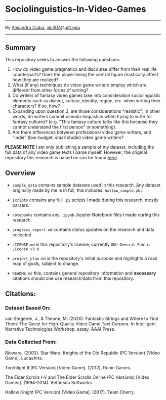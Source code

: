 # Sociolinguistics-In-Video-Games
***
By [Alejandro Ciuba](https://alejandrociuba.github.io), alc307@pitt.edu
***
## Summary
This repository seeks to answer the following questions:
1. How do video game pragmatics and discourse differ from their real life counterparts? Does the player being the central figure drastically affect how they are realized?
2. What (if any) techniques do video game writers employ which are different from other forms of writing?
3. Do writers of fantasy video games take into consideration sociolinguistic elements such as dialect, culture, identity, region, etc. when writing their characters? If so, how?
4. Expanding upon question 3, are those considerations "realistic"; in other words, do writers commit pseudo-linguistics when trying to write for fantasy cultures? (e.g. "This fantasy culture talks like this because they cannot understand the first person" or something).
5. Are there differences between professional video game writers, and "indie" (low-budget, small studio) video game writers?

**PLEASE NOTE** I am only publishing a sample of my dataset, including the full data of any video game texts I parse myself. However, the original repository this research is based on can be found [here](https://github.com/hmi-utwente/video-game-text-corpora).

## Overview
* `sample_data` contains sample datasets used in this research. Any dataset originally made by me is in full, this includes: `hollow_sample.pkl`.
* `scripts` contains any full `.py` scripts I made during this research, mostly parsers.
* `notebooks` contains any `.ipynb` Jupyter Notebook files I made during this research.

* `progress_report.md` contains status updates on the research and data collected.
* `LICENSE.md` is this repository's license, currently `GNU General Public License v3.0`
* `project_plan.md` is the repository's initial purpose and highlights a road map of goals, subject to change.
* `README.md` this, contains general repository information and **necessary** citations should one use research/data from this repository.

## Citations:
### Dataset Based On:
van Stegeren, J., & Theune, M. (2020). Fantastic Strings and Where to Find Them: The Quest for High-Quality Video Game Text Corpora. In Intelligent Narrative Technologies Workshop. essay, AAAI Press.

### Data Collected From:
Bioware. (2003). Star Wars: Knights of the Old Republic (PC Version) [Video Game]. LucasArts.

Torchlight II (PC Version) [Video Game]. (2012). Runic Games.

The Elder Scrolls I-V and The Elder Scrolls Online (PC Versions) [Video Games]. (1994-2014). Bethesda Softworks.

Hollow Knight (PC Version) [Video Game]. (2017). Team Cherry.
